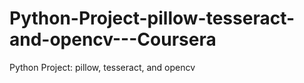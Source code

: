 # Python-Project-pillow-tesseract-and-opencv---Coursera
Python Project: pillow, tesseract, and opencv

